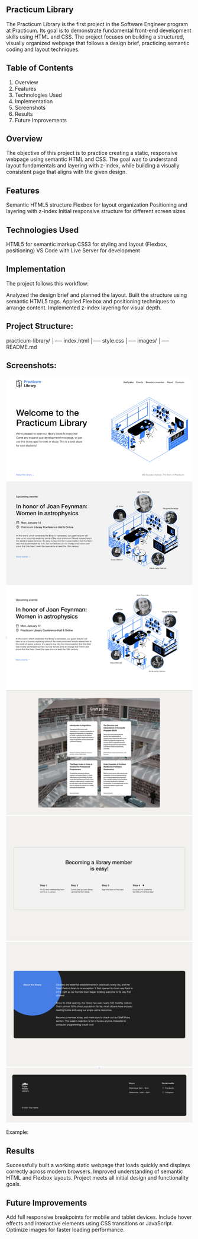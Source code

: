 ## Practicum Library

The Practicum Library is the first project in the Software Engineer program at Practicum. Its goal is to demonstrate fundamental front-end development skills using HTML and CSS. The project focuses on building a structured, visually organized webpage that follows a design brief, practicing semantic coding and layout techniques.

## Table of Contents

1. Overview
2. Features
3. Technologies Used
4. Implementation
5. Screenshots
6. Results
7. Future Improvements

## Overview

The objective of this project is to practice creating a static, responsive webpage using semantic HTML and CSS. The goal was to understand layout fundamentals and layering with z-index, while building a visually consistent page that aligns with the given design.

## Features

Semantic HTML5 structure
Flexbox for layout organization
Positioning and layering with z-index
Initial responsive structure for different screen sizes

## Technologies Used

HTML5 for semantic markup
CSS3 for styling and layout (Flexbox, positioning)
VS Code with Live Server for development

## Implementation

The project follows this workflow:

Analyzed the design brief and planned the layout.
Built the structure using semantic HTML5 tags.
Applied Flexbox and positioning techniques to arrange content.
Implemented z-index layering for visual depth.

## Project Structure:

practicum-library/
│── index.html
│── style.css
│── images/
│── README.md

## Screenshots:

![main page](main.png)
![upcoming events page](events.png)
![staff picks page](staffpicks.png)
![become a member section](membersection.png)
![about section](about.png)
![footer section](footer.png)

Example:

## Results

Successfully built a working static webpage that loads quickly and displays correctly across modern browsers.
Improved understanding of semantic HTML and Flexbox layouts.
Project meets all initial design and functionality goals.

## Future Improvements

Add full responsive breakpoints for mobile and tablet devices.
Include hover effects and interactive elements using CSS transitions or JavaScript.
Optimize images for faster loading performance.
